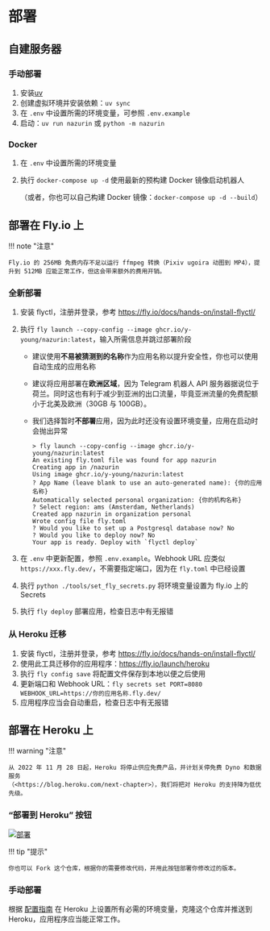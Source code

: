 # 部署

## 自建服务器

### 手动部署

1.  安装[uv](https://docs.astral.sh/uv/getting-started/installation/)
2.  创建虚拟环境并安装依赖：`uv sync`
3.  在 `.env` 中设置所需的环境变量，可参照 `.env.example`
4.  启动：`uv run nazurin` 或 `python -m nazurin`

### Docker

1.  在 `.env` 中设置所需的环境变量
2.  执行 `docker-compose up -d` 使用最新的预构建 Docker 镜像启动机器人

    （或者，你也可以自己构建 Docker 镜像：`docker-compose up -d --build`）

## 部署在 Fly.io 上

!!! note "注意"

    Fly.io 的 256MB 免费内存不足以运行 ffmpeg 转换（Pixiv ugoira 动图到 MP4），提升到 512MB 应能正常工作，但这会带来额外的费用开销。

### 全新部署

1. 安装 flyctl，注册并登录，参考 <https://fly.io/docs/hands-on/install-flyctl/>
2. 执行 `fly launch --copy-config --image ghcr.io/y-young/nazurin:latest`，输入所需信息并跳过部署阶段

   - 建议使用**不易被猜测到的名称**作为应用名称以提升安全性，你也可以使用自动生成的应用名称
   - 建议将应用部署在**欧洲区域**，因为 Telegram 机器人 API 服务器据说位于荷兰。同时这也有利于减少到亚洲的出口流量，毕竟亚洲流量的免费配额小于北美及欧洲（30GB 与 100GB）。
   - 我们选择暂时**不部署**应用，因为此时还没有设置环境变量，应用在启动时会抛出异常

     ```
     > fly launch --copy-config --image ghcr.io/y-young/nazurin:latest
     An existing fly.toml file was found for app nazurin
     Creating app in /nazurin
     Using image ghcr.io/y-young/nazurin:latest
     ? App Name (leave blank to use an auto-generated name): {你的应用名称}
     Automatically selected personal organization: {你的机构名称}
     ? Select region: ams (Amsterdam, Netherlands)
     Created app nazurin in organization personal
     Wrote config file fly.toml
     ? Would you like to set up a Postgresql database now? No
     ? Would you like to deploy now? No
     Your app is ready. Deploy with `flyctl deploy`
     ```

3. 在 `.env` 中更新配置，参照 `.env.example`。Webhook URL 应类似 `https://xxx.fly.dev/`，不需要指定端口，因为在 `fly.toml` 中已经设置
4. 执行 `python ./tools/set_fly_secrets.py` 将环境变量设置为 fly.io 上的 Secrets
5. 执行 `fly deploy` 部署应用，检查日志中有无报错

### 从 Heroku 迁移

1. 安装 flyctl，注册并登录，参考 <https://fly.io/docs/hands-on/install-flyctl/>
2. 使用此工具迁移你的应用程序：<https://fly.io/launch/heroku>
3. 执行 `fly config save` 将配置文件保存到本地以便之后使用
4. 更新端口和 Webhook URL：`fly secrets set PORT=8080 WEBHOOK_URL=https://你的应用名称.fly.dev/`
5. 应用程序应当会自动重启，检查日志中有无报错

## 部署在 Heroku 上

!!! warning "注意"

    从 2022 年 11 月 28 日起，Heroku 将停止供应免费产品，并计划关停免费 Dyno 和数据服务
    （<https://blog.heroku.com/next-chapter>），我们将把对 Heroku 的支持降为低优先级。

### “部署到 Heroku” 按钮

[![部署](https://www.herokucdn.com/deploy/button.svg)](https://heroku.com/deploy)

!!! tip "提示"

    你也可以 Fork 这个仓库，根据你的需要修改代码，并用此按钮部署你修改过的版本。

### 手动部署

根据 [配置指南](./configuration.zh.md) 在 Heroku 上设置所有必需的环境变量，克隆这个仓库并推送到 Heroku，应用程序应当能正常工作。

